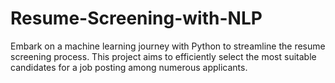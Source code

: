 # Resume-Screening-with-NLP
Embark on a machine learning journey with Python to streamline the resume screening process. This project aims to efficiently select the most suitable candidates for a job posting among numerous applicants.
